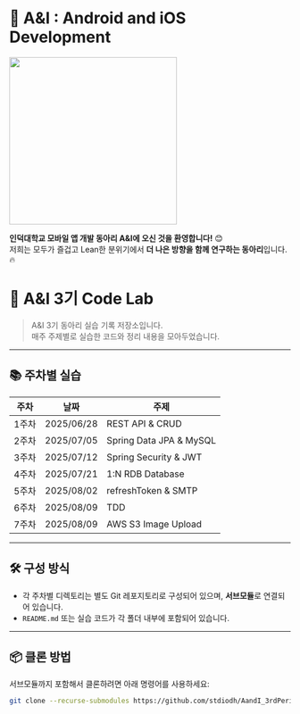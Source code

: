 # 📱 A&I : Android and iOS Development

<img src="https://github.com/user-attachments/assets/b98d32a0-7f19-4112-89d7-81cb4c9ec86a" width="300"/>


**인덕대학교 모바일 앱 개발 동아리 A&I에 오신 것을 환영합니다!** 😊  
저희는 모두가 즐겁고 Lean한 분위기에서 **더 나은 방향을 함께 연구하는 동아리**입니다. 🔥

# 🧪 A&I 3기 Code Lab

> A&I 3기 동아리 실습 기록 저장소입니다.  
> 매주 주제별로 실습한 코드와 정리 내용을 모아두었습니다.

---

## 📚 주차별 실습

| 주차 | 날짜 | 주제 |
|------|------|------|
| 1주차 | 2025/06/28 | REST API & CRUD |
| 2주차 | 2025/07/05 | Spring Data JPA & MySQL |
| 3주차 | 2025/07/12 | Spring Security & JWT |
| 4주차 | 2025/07/21 | 1:N RDB Database |
| 5주차 | 2025/08/02 | refreshToken & SMTP |
| 6주차 | 2025/08/09 | TDD |
| 7주차 | 2025/08/09 | AWS S3 Image Upload |

---

## 🛠️ 구성 방식

- 각 주차별 디렉토리는 별도 Git 레포지토리로 구성되어 있으며, **서브모듈**로 연결되어 있습니다.
- `README.md` 또는 실습 코드가 각 폴더 내부에 포함되어 있습니다.

---

## 📦 클론 방법

서브모듈까지 포함해서 클론하려면 아래 명령어를 사용하세요:

```bash
git clone --recurse-submodules https://github.com/stdiodh/AandI_3rdPeriod_code_lab.git
